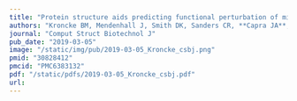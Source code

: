 ```yaml
---
title: "Protein structure aids predicting functional perturbation of missense variants in SCN5A and KCNQ1"
authors: "Kroncke BM, Mendenhall J, Smith DK, Sanders CR, **Capra JA**, George AL, Blume JD, Meiler J, Roden DM."
journal: "Comput Struct Biotechnol J"
pub_date: "2019-03-05"
image: "/static/img/pub/2019-03-05_Kroncke_csbj.png"
pmid: "30828412"
pmcid: "PMC6383132"
pdf: "/static/pdfs/2019-03-05_Kroncke_csbj.pdf"
url: 
---
```


